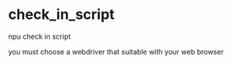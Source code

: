 # check_in_script
npu check in script

you must choose a webdriver that suitable with your web browser